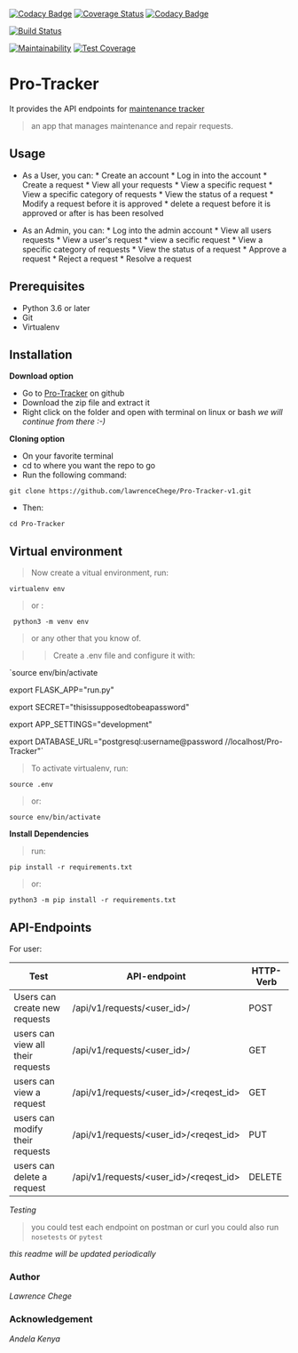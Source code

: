 [![Codacy Badge](https://api.codacy.com/project/badge/Grade/db6a65a8b65c49ccb10d444f9ab9d848)](https://app.codacy.com/app/lawrenceChege/Pro-Tracker-v1?utm_source=github.com&utm_medium=referral&utm_content=lawrenceChege/Pro-Tracker-v1&utm_campaign=badger)
[![Coverage Status](https://coveralls.io/repos/github/lawrenceChege/Pro-Tracker-v1/badge.svg?branch=ft-157959190-api-views-requests)](https://coveralls.io/github/lawrenceChege/Pro-Tracker-v1?branch=ft-157959190-api-views-requests)
[![Codacy Badge](https://api.codacy.com/project/badge/Grade/59902067ff0a426aa825fbf06e71c4ef)](https://www.codacy.com/app/lawrenceChege/Pro-Tracker-v1?utm_source=github.com&amp;utm_medium=referral&amp;utm_content=lawrenceChege/Pro-Tracker-v1&amp;utm_campaign=Badge_Grade)

[![Build Status](https://travis-ci.org/lawrenceChege/Pro-Tracker-v1.svg?branch=ft-157959190-api-views-requests)](https://travis-ci.org/lawrenceChege/Pro-Tracker-v1)

[![Maintainability](https://api.codeclimate.com/v1/badges/3d8715ce44a3a2973776/maintainability)](https://codeclimate.com/github/lawrenceChege/Pro-Tracker-v1/maintainability)
[![Test Coverage](https://api.codeclimate.com/v1/badges/3d8715ce44a3a2973776/test_coverage)](https://codeclimate.com/github/lawrenceChege/Pro-Tracker-v1/test_coverage)


# Pro-Tracker
It provides the API endpoints for [maintenance tracker]()
> an app that manages maintenance and repair requests.

## Usage

* As a User, you can:
                    * Create an account
                    * Log in into the account 
                    * Create a request
                    * View all your requests
                    * View a specific request
                    * View a specific category of requests
                    * View the status of a request
                    * Modify a request before it is approved
                    * delete a request before it is approved or after is has been resolved

* As an Admin, you can:
                    * Log into the admin account
                    * View all users requests
                    * View a user's request
                    * view a secific request
                    * View a specific category of requests
                    * View the status of a request
                    * Approve a request 
                    * Reject a request
                    * Resolve a request

## Prerequisites

* Python 3.6 or later
* Git 
* Virtualenv

## Installation

**Download option**

* Go to [Pro-Tracker](https://github.com/lawrenceChege/Pro-Tracker-v1) on github
* Download the zip file and extract it
* Right click on the folder and open with terminal on linux or bash
_we will continue from there :-)_

**Cloning option**

* On your favorite terminal 
* cd to where you want the repo to go
* Run the following command:

`git clone https://github.com/lawrenceChege/Pro-Tracker-v1.git`
* Then:

`cd Pro-Tracker`

## Virtual environment 

> Now create a vitual environment, run:

`virtualenv env`

> or :

` python3 -m venv env`

> or any other that you know of.

> > Create a .env file and configure it with:

`source env/bin/activate

export FLASK_APP="run.py"

export SECRET="thisissupposedtobeapassword"

export APP_SETTINGS="development"

export DATABASE_URL="postgresql:username@password    //localhost/Pro-Tracker"`

>To activate virtualenv, run:

`source .env`

> or:

`source env/bin/activate`

**Install Dependencies**
> run:

`pip install -r requirements.txt`

> or:

`python3 -m pip install -r requirements.txt`

## API-Endpoints

For user:

Test | API-endpoint |HTTP-Verb
------------ | ------------- | ------------
Users can create new requests |/api/v1/requests/<user_id>/ | POST
users can view all their requests | /api/v1/requests/<user_id>/ | GET
users can view a request | /api/v1/requests/<user_id>/<reqest_id> | GET
users can modify their requests | /api/v1/requests/<user_id>/<reqest_id> | PUT
users can delete a request | /api/v1/requests/<user_id>/<reqest_id> | DELETE

*Testing*
> you could test each endpoint on postman or curl
> you could also run
`nosetests`
or 
`pytest`

*this readme will be updated periodically*
### Author

*Lawrence Chege*

### Acknowledgement

*Andela Kenya*









